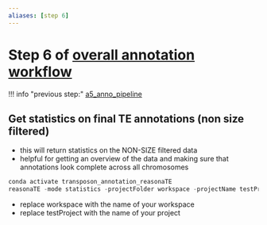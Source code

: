 ```yaml
---
aliases: [step 6]
---
```

# Step 6 of [overall annotation workflow](a0_overall_anno_workflow.md)
!!! info "previous step:"
    [a5_anno_pipeline](a5_anno_pipeline.md)

## Get statistics on final TE annotations (non size filtered)

- this will return statistics on the NON-SIZE filtered data
- helpful for getting an overview of the data and making sure that annotations look complete across all chromosomes

```python
conda activate transposon_annotation_reasonaTE
reasonaTE -mode statistics -projectFolder workspace -projectName testProject
```
- replace workspace with the name of your workspace
- replace testProject with the name of your project
